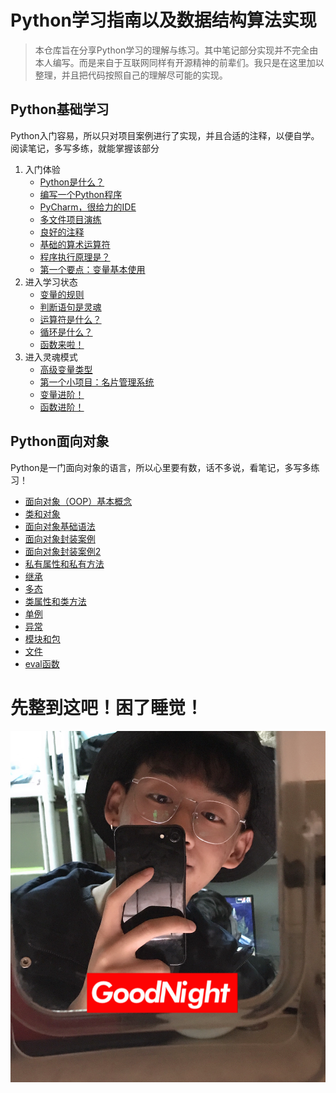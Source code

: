 # Python学习指南以及数据结构算法实现
> 本仓库旨在分享Python学习的理解与练习。其中笔记部分实现并不完全由本人编写。而是来自于互联网同样有开源精神的前辈们。我只是在这里加以整理，并且把代码按照自己的理解尽可能的实现。

## Python基础学习
Python入门容易，所以只对项目案例进行了实现，并且合适的注释，以便自学。阅读笔记，多写多练，就能掌握该部分
1. 入门体验
    - [Python是什么？](books/01_cyan_learning/01_认识%20Python.md)
    - [编写一个Python程序](books/01_cyan_learning/02_第一个%20Python%20程序.md)
    - [PyCharm，很给力的IDE](books/01_cyan_learning/03_PyCharm%20的初始设置（知道）.md)
    - [多文件项目演练](books/01_cyan_learning/04_多文件项目的演练.md)
    - [良好的注释](books/01_cyan_learning/05_注释.md)
    - [基础的算术运算符](books/01_cyan_learning/06_算数运算符.md)
    - [程序执行原理是？](books/01_cyan_learning/07_程序执行原理（科普）.md)
    - [第一个要点：变量基本使用](books/01_cyan_learning/08_变量的基本使用.md)
2. 进入学习状态
    - [变量的规则](books/02_cyan_learning/09_变量的命名.md)
    - [判断语句是灵魂](books/02_cyan_learning/10_判断（if）语句.md)
    - [运算符是什么？](books/02_cyan_learning/11_运算符.md)
    - [循环是什么？](books/02_cyan_learning/12_循环.md)
    - [函数来啦！](books/03_cyan_learning/函数基础.md)
3. 进入灵魂模式
    - [高级变量类型](books/04_cyan_learning/高级变量类型.md)
    - [第一个小项目：名片管理系统](books/05_cyan_learning/综合应用%20——%20名片管理系统.md)
    - [变量进阶！](books/06_cyan_learning/变量进阶（理解）.md)
    - [函数进阶！](books/06_cyan_learning/函数进阶.md)
    
## Python面向对象
Python是一门面向对象的语言，所以心里要有数，话不多说，看笔记，多写多练习！
- [面向对象（OOP）基本概念](https://aqingcyan.github.io/PythonLearning/books/OOP/01_面向对象(OOP)基本概念.html)
- [类和对象](https://aqingcyan.github.io/PythonLearning/books/OOP/02_%E7%B1%BB%E5%92%8C%E5%AF%B9%E8%B1%A1.html)
- [面向对象基础语法](https://aqingcyan.github.io/PythonLearning/books/OOP/03_面相对象基础语法.html)
- [面向对象封装案例](https://aqingcyan.github.io/PythonLearning/books/OOP/04_面向对象封装案例.html)
- [面向对象封装案例2](https://aqingcyan.github.io/PythonLearning/books/OOP/05_面向对象封装案例2.html)
- [私有属性和私有方法](https://aqingcyan.github.io/PythonLearning/books/OOP/06_私有属性和私有方法.html)
- [继承](https://aqingcyan.github.io/PythonLearning/books/OOP/07_继承.html)
- [多态](https://aqingcyan.github.io/PythonLearning/books/OOP/08_多态.html)
- [类属性和类方法](https://aqingcyan.github.io/PythonLearning/books/OOP/09_类属性和类方法.html)
- [单例](https://aqingcyan.github.io/PythonLearning/books/OOP/10_单例.html)
- [异常](https://aqingcyan.github.io/PythonLearning/books/OOP/11_异常.html)
- [模块和包](https://aqingcyan.github.io/PythonLearning/books/OOP/12_模块和包.html)
- [文件](https://aqingcyan.github.io/PythonLearning/books/OOP/13_文件.html)
- [eval函数](https://aqingcyan.github.io/PythonLearning/books/OOP/14_eval函数.html)
 
 # 先整到这吧！困了睡觉！
 ![晚安！](./books/loveme.png)